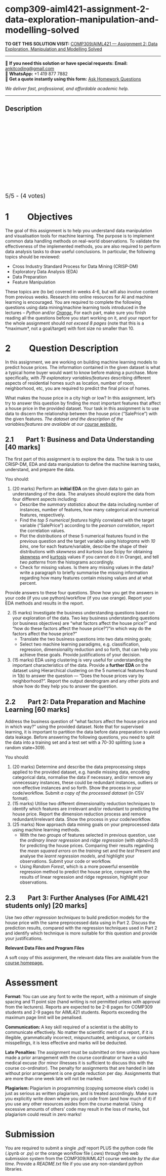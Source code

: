 # comp309-aiml421-assignment-2-data-exploration-manipulation-and-modelling-solved
**TO GET THIS SOLUTION VISIT:** [COMP309/AIML421 — Assignment 2: Data Exploration, Manipulation and Modelling Solved](https://www.ankitcodinghub.com/product/comp309-aiml421-assignment-2-data-exploration-manipulation-and-modelling-solved/)


---

📩 **If you need this solution or have special requests:** **Email:** ankitcoding@gmail.com  
📱 **WhatsApp:** +1 419 877 7882  
📄 **Get a quote instantly using this form:** [Ask Homework Questions](https://www.ankitcodinghub.com/services/ask-homework-questions/)

*We deliver fast, professional, and affordable academic help.*

---

<h2>Description</h2>



<div class="kk-star-ratings kksr-auto kksr-align-center kksr-valign-top" data-payload="{&quot;align&quot;:&quot;center&quot;,&quot;id&quot;:&quot;95887&quot;,&quot;slug&quot;:&quot;default&quot;,&quot;valign&quot;:&quot;top&quot;,&quot;ignore&quot;:&quot;&quot;,&quot;reference&quot;:&quot;auto&quot;,&quot;class&quot;:&quot;&quot;,&quot;count&quot;:&quot;4&quot;,&quot;legendonly&quot;:&quot;&quot;,&quot;readonly&quot;:&quot;&quot;,&quot;score&quot;:&quot;5&quot;,&quot;starsonly&quot;:&quot;&quot;,&quot;best&quot;:&quot;5&quot;,&quot;gap&quot;:&quot;4&quot;,&quot;greet&quot;:&quot;Rate this product&quot;,&quot;legend&quot;:&quot;5\/5 - (4 votes)&quot;,&quot;size&quot;:&quot;24&quot;,&quot;title&quot;:&quot;COMP309\/AIML421 — Assignment 2: Data Exploration, Manipulation and Modelling Solved&quot;,&quot;width&quot;:&quot;138&quot;,&quot;_legend&quot;:&quot;{score}\/{best} - ({count} {votes})&quot;,&quot;font_factor&quot;:&quot;1.25&quot;}">

<div class="kksr-stars">

<div class="kksr-stars-inactive">
            <div class="kksr-star" data-star="1" style="padding-right: 4px">


<div class="kksr-icon" style="width: 24px; height: 24px;"></div>
        </div>
            <div class="kksr-star" data-star="2" style="padding-right: 4px">


<div class="kksr-icon" style="width: 24px; height: 24px;"></div>
        </div>
            <div class="kksr-star" data-star="3" style="padding-right: 4px">


<div class="kksr-icon" style="width: 24px; height: 24px;"></div>
        </div>
            <div class="kksr-star" data-star="4" style="padding-right: 4px">


<div class="kksr-icon" style="width: 24px; height: 24px;"></div>
        </div>
            <div class="kksr-star" data-star="5" style="padding-right: 4px">


<div class="kksr-icon" style="width: 24px; height: 24px;"></div>
        </div>
    </div>

<div class="kksr-stars-active" style="width: 138px;">
            <div class="kksr-star" style="padding-right: 4px">


<div class="kksr-icon" style="width: 24px; height: 24px;"></div>
        </div>
            <div class="kksr-star" style="padding-right: 4px">


<div class="kksr-icon" style="width: 24px; height: 24px;"></div>
        </div>
            <div class="kksr-star" style="padding-right: 4px">


<div class="kksr-icon" style="width: 24px; height: 24px;"></div>
        </div>
            <div class="kksr-star" style="padding-right: 4px">


<div class="kksr-icon" style="width: 24px; height: 24px;"></div>
        </div>
            <div class="kksr-star" style="padding-right: 4px">


<div class="kksr-icon" style="width: 24px; height: 24px;"></div>
        </div>
    </div>
</div>


<div class="kksr-legend" style="font-size: 19.2px;">
            5/5 - (4 votes)    </div>
    </div>
<h1>1&nbsp;&nbsp;&nbsp;&nbsp;&nbsp;&nbsp;&nbsp;&nbsp; Objectives</h1>
The goal of this assignment is to help you understand data manipulation and visualisation tools for machine learning. The purpose is to implement common data handling methods on real-world observations. To validate the effectiveness of the implemented methods, you are also required to perform data analysis tasks to draw useful conclusions. In particular, the following topics should be reviewed:

<ul>
<li>Cross Industry Standard Process for Data Mining (CRISP-DM)</li>
<li>Exploratory Data Analysis (EDA)</li>
<li>Data Preparation</li>
<li>Feature Manipulation</li>
</ul>
These topics are (to be) covered in weeks 4-6, but will also involve content from previous weeks. Research into online resources for AI and machine learning is encouraged. You are required to complete the following questions using data mining/machine learning tools introduced in the lectures – <em>Python </em>and/or <a href="https://orangedatamining.com/"><em>Orange</em></a><a href="https://orangedatamining.com/">.</a> For each part, make sure you finish reading all the questions before you start working on it, and your report for the whole assignment should <em>not exceed </em><em>8 pages </em>(note that this is a *maximum*, not a goal/target) with font size no smaller than 10.

<h1>2&nbsp;&nbsp;&nbsp;&nbsp;&nbsp;&nbsp;&nbsp;&nbsp; Question Description</h1>
In this assignment, we are working on building machine learning models to predict house prices. The information contained in the given dataset is what a typical home buyer would want to know before making a purchase. More specifically, with <em>79 explanatory variables/features </em>describing different aspects of residential homes such as location, number of room, neighborhood, etc, you are required to predict the final price of homes.

What makes the house price in a city high or low? In this assignment, let’s try to answer this question by finding the most important features that affect a house price in the provided dataset. Your task in this assignment is to use data to discern the relationship between the house price (“SalePrice”) with the given features. <em>The dataset and the description of the variables/features are available at our </em><a href="https://ecs.wgtn.ac.nz/Courses/COMP309_2022T2/Assignments"><em>course website</em></a><a href="https://ecs.wgtn.ac.nz/Courses/COMP309_2022T2/Assignments">.</a>

<h2>2.1&nbsp;&nbsp;&nbsp;&nbsp;&nbsp;&nbsp;&nbsp; Part 1: Business and Data Understanding [40 marks]</h2>
The first part of this assignment is to explore the data. The task is to use CRISP-DM, EDA and data manipulation to define the machine learning tasks, understand, and prepare the data.

You should:

<ol>
<li>(20 marks) Perform an <strong>initial EDA </strong>on the given data to gain an understanding of the data. The analyses should explore the data from four different aspects including:
<ul>
<li>Describe the <em>summary statistics </em>about the data including number of instances, number of features, how many categorical and numerical features, respectively.</li>
<li>Find the <em>top 5 numerical features </em>highly correlated with the target variable (“SalePrice”) according to the <em>pearson correlation</em>, report the correlation values.</li>
<li>Plot the distributions of these 5 numerical features found in the previous question and the target variable using <em>histograms </em>with <em>10 bins</em>, one for each feature/variable, describe the shape of their distributions with <em>skewness </em>and <em>kurtosis </em>(use Scipy for obtaining <a href="https://docs.scipy.org/doc/scipy/reference/generated/scipy.stats.skew.html">skewness</a> and <a href="https://docs.scipy.org/doc/scipy/reference/generated/scipy.stats.kurtosis.html">kurtosis</a> values if you cannot do it in Orange), and tell <em>two patterns </em>from the histograms accordingly.</li>
<li>Check for missing values. Is there any missing values in the data? write a paragraph to briefly summarise the missing information regarding how many features contain missing values and at what percent.</li>
</ul>
</li>
</ol>
Provide answers to these four questions. Show how you get the answers in your code (if you use python)/workflow (if you use orange). Report your EDA methods and results in the report.

<ol start="2">
<li>(5 marks) Investigate the business understanding questions based on your exploration of the data. Two key business understanding questions (or business objectives) are “what factors affect the house price?” and “how do these factors affect the house price?”/“in which way do the factors affect the house price?”
<ul>
<li>Translate the two business questions into two data mining goals;</li>
<li>Select two machine learning paradigms, e.g. classification, regression, dimensionality reduction and so forth, that can help you achieve these goals. Provide justifications of your decision.</li>
</ul>
</li>
<li>(15 marks) EDA using clustering is very useful for understanding the important characteristics of the data. Provide a <strong>further EDA </strong>on the dataset using Hierarchical clustering on the 5 numerical features found in 1(b) to answer the question — “Does the house prices vary by neighborhood?”. Report the output dendrogram and any other plots and show how do they help you to answer the question.</li>
</ol>
<h2>2.2&nbsp;&nbsp;&nbsp;&nbsp;&nbsp;&nbsp;&nbsp; Part 2: Data Preparation and Machine Learning [60 marks]</h2>
Address the business question of “what factors affect the house price and in which way?” using the provided dataset. Note that for supervised learning, it is important to partition the data before data preparation to avoid data leakage. Before answering the following questions, you need to split the data into a training set and a test set with a 70-30 splitting (use a random state=309).

You should:

<ol>
<li>(20 marks) Determine and describe the data preprocessing steps applied to the provided dataset, e.g. handle missing data, encoding categorical data, normalise the data if necessary, and/or remove any unnecessary instances, these could be redundant instances, outliers or non-effective instances and so forth. Show the process in your code/workflow. Submit <em>a copy of the processed dataset </em>(in CSV format).</li>
<li>(15 marks) Utilise two different dimensionality reduction techniques to identify which features are irrelevant and/or redundant to predicting the house price. Report the dimension reduction process and remove redundant/irrelevant data. Show the process in your code/workflow.</li>
<li>(25 marks) Now approach data mining goals on your preprocessed data using machine learning methods.
<ul>
<li>With the <em>two groups </em>of features selected in previous question, use the <em>ordinary linear regression </em>and <em>ridge regression </em>(with <em>alpha=0.5</em>) for predicting the house prices. Comparing their results regarding the <em>mean squared errors </em>on the <em>training </em>set and the <em>test </em> Present and analyse the <em>learnt regression models</em>, and highlight your observations. Submit your code or workflow.</li>
<li>Using <em>Random Forest</em>, which is a more powerful ensemble regression method to predict the house price, compare with the results of linear regression and ridge regression, highlight your observations.</li>
</ul>
</li>
</ol>
<h2>2.3&nbsp;&nbsp;&nbsp;&nbsp;&nbsp;&nbsp;&nbsp; Part 3: Further Analyses (For AIML421 students only) [20 marks]</h2>
Use <em>two other regression techniques </em>to build prediction models for the house price with the same preprocessed data using in Part 2. Discuss the prediction results, compared with the regression techniques used in Part 2 and identify which technique is more suitable for this question and provide your justifications.

<strong>Relevant Data Files and Program Files</strong>

A soft copy of this assignment, the relevant data files are available from the <a href="http://ecs.victoria.ac.nz/Courses/COMP309_2022T2/Assignments">course homepage</a><a href="http://ecs.victoria.ac.nz/Courses/COMP309_2022T2/Assignments">.</a>

<h1>Assessment</h1>
<strong>Format: </strong>You can use any font to write the report, with a minimum of single spacing and 11 point size (hand writing is not permitted unless with approval from the lecturers). Reports are expected to be 2-8 pages for COMP309 students and 2-9 pages for AIML421 students. Reports exceeding the maximum page limit will be penalised.

<strong>Communication: </strong>A key skill required of a scientist is the ability to communicate effectively. No matter the scientific merit of a report, if it is illegible, grammatically incorrect, mispunctuated, ambiguous, or contains misspellings, it is less effective and marks will be deducted.

<strong>Late Penalties: </strong>The assignment must be submitted on time unless you have made a prior arrangement with the course coordinator or have a valid medical excuse (for minor illnesses it is sufficient to discuss this with the course co-ordinator). The penalty for assignments that are handed in late without prior arrangement is one grade reduction per day. Assignments that are more than one week late will not be marked.

<strong>Plagiarism: </strong>Plagiarism in programming (copying someone else’s code) is just as serious as written plagiarism, and is treated accordingly. Make sure you explicitly write down where you got code from (and how much of it) if you use any other resources asides from the course material. Using excessive amounts of others’ code may result in the loss of marks, but plagiarism could result in zero marks!

<h1>Submission</h1>
You are required to submit a single <em>.pdf </em>report PLUS the python code file (.ipynb or .py) or the orange workflow file (.ows) through the web submission system from the COMP309/AIML421 course website <em>by the due time</em>. Provide a <em>README.txt </em>file if you use any non-standard python libraries.
